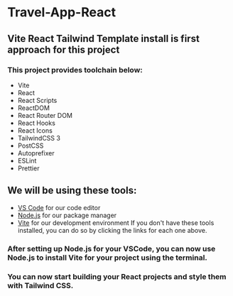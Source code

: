# Travel-App-React

## Vite React Tailwind Template install is first approach for this project
### This project provides toolchain below:

- Vite
- React
- React Scripts
- ReactDOM
- React Router DOM
- React Hooks
- React Icons
- TailwindCSS 3
- PostCSS
- Autoprefixer
- ESLint
- Prettier

## We will be using these tools:

- [VS Code](https://code.visualstudio.com/) for our code editor
- [Node.js](https://nodejs.org/en) for our package manager
- [Vite](https://vitejs.dev/) for our development environment
If you don't have these tools installed, you can do so by clicking the links for each one above.

### After setting up Node.js for your VSCode, you can now use Node.js to install Vite for your project using the terminal.

### You can now start building your React projects and style them with Tailwind CSS.

